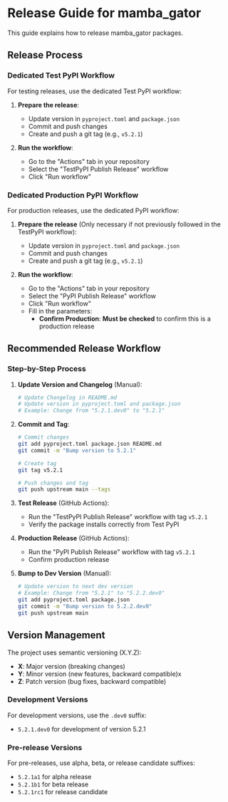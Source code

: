# Release Guide for mamba_gator

This guide explains how to release mamba_gator packages.

## Release Process

### Dedicated Test PyPI Workflow

For testing releases, use the dedicated Test PyPI workflow:

1. **Prepare the release**:
   - Update version in `pyproject.toml` and `package.json`
   - Commit and push changes
   - Create and push a git tag (e.g., `v5.2.1`)

2. **Run the workflow**:
   - Go to the "Actions" tab in your repository
   - Select the "TestPyPI Publish Release" workflow
   - Click "Run workflow"

### Dedicated Production PyPI Workflow

For production releases, use the dedicated PyPI workflow:

1. **Prepare the release** (Only necessary if not previously followed in the TestPyPI workflow):
   - Update version in `pyproject.toml` and `package.json`
   - Commit and push changes
   - Create and push a git tag (e.g., `v5.2.1`)

2. **Run the workflow**:
   - Go to the "Actions" tab in your repository
   - Select the "PyPI Publish Release" workflow
   - Click "Run workflow"
   - Fill in the parameters:
     - **Confirm Production**: **Must be checked** to confirm this is a production release

## Recommended Release Workflow

### Step-by-Step Process

1. **Update Version and Changelog** (Manual):
   ```bash
   # Update Changelog in README.md
   # Update version in pyproject.toml and package.json
   # Example: Change from "5.2.1.dev0" to "5.2.1"
   ```

2. **Commit and Tag**:
   ```bash
   # Commit changes
   git add pyproject.toml package.json README.md
   git commit -m "Bump version to 5.2.1"
   
   # Create tag
   git tag v5.2.1

   # Push changes and tag
   git push upstream main --tags
   ```

3. **Test Release** (GitHub Actions):
   - Run the "TestPyPI Publish Release" workflow with tag `v5.2.1`
   - Verify the package installs correctly from Test PyPI

4. **Production Release** (GitHub Actions):
   - Run the "PyPI Publish Release" workflow with tag `v5.2.1`
   - Confirm production release

5. **Bump to Dev Version** (Manual):
   ```bash
   # Update version to next dev version
   # Example: Change from "5.2.1" to "5.2.2.dev0"
   git add pyproject.toml package.json
   git commit -m "Bump version to 5.2.2.dev0"
   git push upstream main
   ```

## Version Management

The project uses semantic versioning (X.Y.Z):

- **X**: Major version (breaking changes)
- **Y**: Minor version (new features, backward compatible)x 
- **Z**: Patch version (bug fixes, backward compatible)

### Development Versions

For development versions, use the `.dev0` suffix:
- `5.2.1.dev0` for development of version 5.2.1

### Pre-release Versions

For pre-releases, use alpha, beta, or release candidate suffixes:
- `5.2.1a1` for alpha release
- `5.2.1b1` for beta release
- `5.2.1rc1` for release candidate
